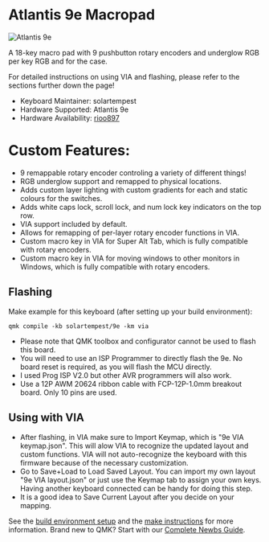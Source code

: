 # Atlantis 9e Macropad

![Atlantis 9e](https://i.imgur.com/hFuZyXU.jpg)

A 18-key macro pad with 9 pushbutton rotary encoders and underglow RGB per key RGB and for the case.

For detailed instructions on using VIA and flashing, please refer to the sections further down the page!

* Keyboard Maintainer: solartempest
* Hardware Supported: Atlantis 9e
* Hardware Availability: [rioo897](https://shop198276076.world.taobao.com/index.htm?spm=2013.1.w5002-23418336364.2.3f4d7d51DkVX3s)

# Custom Features:

-   9 remappable rotary encoder controling a variety of different things!
-   RGB underglow support and remapped to physical locations.
-   Adds custom layer lighting with custom gradients for each and static colours for the switches.
-   Adds white caps lock, scroll lock, and num lock key indicators on the top row.
-   VIA support included by default.
-   Allows for remapping of per-layer rotary encoder functions in VIA.
-   Custom macro key in VIA for Super Alt Tab, which is fully compatible with rotary encoders.
-   Custom macro key in VIA for moving windows to other monitors in Windows, which is fully compatible with rotary encoders.


## Flashing

Make example for this keyboard (after setting up your build environment):

    qmk compile -kb solartempest/9e -km via

-   Please note that QMK toolbox and configurator cannot be used to flash this board.
-   You will need to use an ISP Programmer to directly flash the 9e. No board reset is required, as you will flash the MCU directly.
-   I used Prog ISP V2.0 but other AVR programmers will also work.
-   Use a 12P AWM 20624 ribbon cable with FCP-12P-1.0mm breakout board. Only 10 pins are used.

## Using with VIA

-   After flashing, in VIA make sure to Import Keymap, which is "9e VIA keymap.json". This will alow VIA to recognize the updated layout and custom functions. VIA will not auto-recognize the keyboard with this firmware because of the necessary customization.
-   Go to Save+Load to Load Saved Layout. You can import my own layout "9e VIA layout.json" or just use the Keymap tab to assign your own keys. Having another keyboard connected can be handy for doing this step.
-   It is a good idea to Save Current Layout after you decide on your mapping.

See the [build environment setup](https://docs.qmk.fm/#/getting_started_build_tools) and the [make instructions](https://docs.qmk.fm/#/getting_started_make_guide) for more information. Brand new to QMK? Start with our [Complete Newbs Guide](https://docs.qmk.fm/#/newbs).
